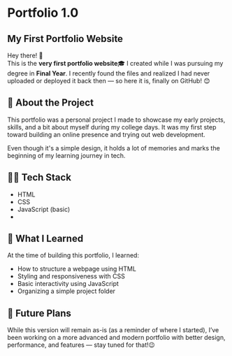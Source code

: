 # Portfolio 1.0

## My First Portfolio Website

Hey there! 👋  
This is the **very first portfolio website**🎓  I created while I was pursuing my degree in **Final Year**. I recently found the files and realized I had never uploaded or deployed it back then — so here it is, finally on GitHub! 😊

## 📌 About the Project

This portfolio was a personal project I made to showcase my early projects, skills, and a bit about myself during my college days. It was my first step toward building an online presence and trying out web development.

Even though it's a simple design, it holds a lot of memories and marks the beginning of my learning journey in tech.

## 👨‍💻 Tech Stack

- HTML
- CSS
- JavaScript (basic)
- 
## 🧠 What I Learned

At the time of building this portfolio, I learned:
- How to structure a webpage using HTML
- Styling and responsiveness with CSS
- Basic interactivity using JavaScript
- Organizing a simple project folder

## 🚀 Future Plans

While this version will remain as-is (as a reminder of where I started), I’ve been working on a more advanced and modern portfolio with better design, performance, and features — stay tuned for that!😉

